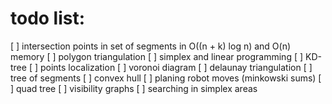 # todo list:
[ ] intersection points in set of segments in O((n + k) log n) and O(n) memory
[ ] polygon triangulation
[ ] simplex and linear programming
[ ] KD-tree
[ ] points localization
[ ] voronoi diagram
[ ] delaunay triangulation
[ ] tree of segments
[ ] convex hull
[ ] planing robot moves (minkowski sums)
[ ] quad tree
[ ] visibility graphs
[ ] searching in simplex areas
